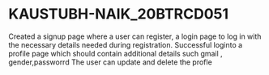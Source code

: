 # KAUSTUBH-NAIK_20BTRCD051

Created a signup page where a user can register, a login page to log in with the necessary details needed during registration. Successful loginto a profile page which should contain additional details such gmail , gender,passworrd The user can update and delete the profle
